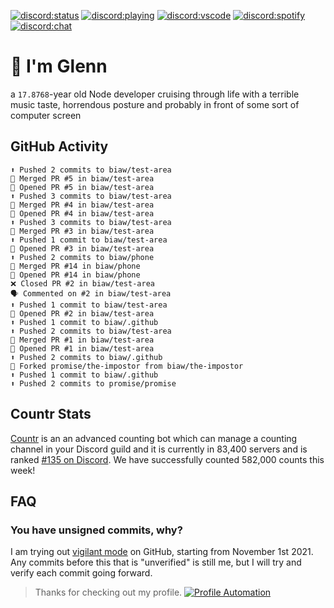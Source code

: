 [![discord:status](https://dev.discordprofiles.me/badge/status/110090225929191424?style=flat-square)](https://discord.com/users/110090225929191424)
[![discord:playing](https://dev.discordprofiles.me/badge/playing/110090225929191424?style=flat-square)](https://discord.com/users/110090225929191424)
[![discord:vscode](https://dev.discordprofiles.me/badge/vscode/110090225929191424?style=flat-square)](https://discord.com/users/110090225929191424)
[![discord:spotify](https://dev.discordprofiles.me/badge/spotify/110090225929191424?style=flat-square)](https://dev.discordprofiles.me/openspotify/110090225929191424)
[![discord:chat](https://img.shields.io/discord/449576301997588490?style=flat-square)](https://discord.gg/Ccj5bjb)

# 👋 I'm Glenn

a `17.8768`-year old Node developer cruising through life with a terrible music taste, horrendous posture and probably in front of some sort of computer screen

## GitHub Activity

```
⬆️ Pushed 2 commits to biaw/test-area
🎉 Merged PR #5 in biaw/test-area
💪 Opened PR #5 in biaw/test-area
⬆️ Pushed 3 commits to biaw/test-area
🎉 Merged PR #4 in biaw/test-area
💪 Opened PR #4 in biaw/test-area
⬆️ Pushed 3 commits to biaw/test-area
🎉 Merged PR #3 in biaw/test-area
⬆️ Pushed 1 commit to biaw/test-area
💪 Opened PR #3 in biaw/test-area
⬆️ Pushed 2 commits to biaw/phone
🎉 Merged PR #14 in biaw/phone
💪 Opened PR #14 in biaw/phone
❌ Closed PR #2 in biaw/test-area
🗣 Commented on #2 in biaw/test-area
⬆️ Pushed 1 commit to biaw/test-area
💪 Opened PR #2 in biaw/test-area
⬆️ Pushed 1 commit to biaw/.github
⬆️ Pushed 2 commits to biaw/test-area
🎉 Merged PR #1 in biaw/test-area
💪 Opened PR #1 in biaw/test-area
⬆️ Pushed 2 commits to biaw/.github
🍴 Forked promise/the-impostor from biaw/the-impostor
⬆️ Pushed 1 commit to biaw/.github
⬆️ Pushed 2 commits to promise/promise
```

## Countr Stats

[Countr](https://countr.xyz/) is an an advanced counting bot which can manage a counting channel in your Discord guild and it is currently in 83,400 servers and is ranked [#135 on Discord](https://dblstatistics.com/bot/467377486141980682). We have successfully counted 582,000 counts this week!

## FAQ

### You have unsigned commits, why?

I am trying out [vigilant mode](https://docs.github.com/github/authenticating-to-github/displaying-verification-statuses-for-all-of-your-commits) on GitHub, starting from November 1st 2021. Any commits before this that is "unverified" is still me, but I will try and verify each commit going forward.

> Thanks for checking out my profile. [![Profile Automation](https://img.shields.io/github/workflow/status/promise/promise/README%20Update?label=automation)](https://github.com/promise/promise/actions/workflows/README.yml)